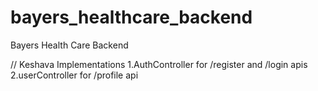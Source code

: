 # bayers_healthcare_backend
Bayers Health Care Backend

// Keshava Implementations
1.AuthController for /register and /login apis
2.userController for /profile api

